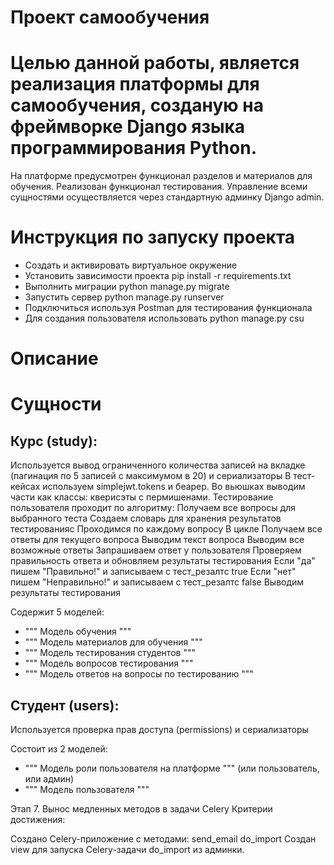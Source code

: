 # Проект самообучения
# Целью данной работы, является реализация платформы для самообучения, созданую на фреймворке Django языка программирования Python.
На платформе предусмотрен функционал разделов и материалов для обучения.
Реализован функционал тестирования. Управление всеми сущностями осуществляется через стандартную админку Django admin.


# Инструкция по запуску проекта

- Создать и активировать виртуальное окружение
- Установить зависимости проекта pip install -r requirements.txt
- Выполнить миграции python manage.py migrate
- Запустить сервер python manage.py runserver
- Подключиться используя Postman для тестирования функционала
- Для создания пользователя использовать python manage.py csu

# Описание

# Сущности

## Курс (study):
Используется вывод ограниченного количества записей на вкладке (пагинация по 5 записей с максимумом в 20) и сериализаторы
В тест-кейсах используем simplejwt.tokens и беарер.
Во вьюшках выводим части как классы: кверисэты с пермишенами.
Тестирование пользователя проходит по алгоритму: 
    Получаем все вопросы для выбранного теста
    Создаем словарь для хранения результатов тестированияс
    Проходимся по каждому вопросу
    В цикле Получаем все ответы для текущего вопроса
            Выводим текст вопроса
            Выводим все возможные ответы
            Запрашиваем ответ у пользователя
            Проверяем правильность ответа и обновляем результаты тестирования
                Если "да" пишем "Правильно!" и записываем с тест_резалтс true
                Если "нет" пишем "Неправильно!"  и записываем с тест_резалтс false
    Выводим результаты тестирования

Содержит 5 моделей:
 - """ Модель обучения """
 - """ Модель материалов для обучения """
 - """ Модель тестирования студентов """
 - """ Модель вопросов тестирования  """
 - """ Модель ответов на вопросы по тестированию """

## Студент (users):
Используется проверка прав доступа (permissions) и сериализаторы

Состоит из 2 моделей:
 - """ Модель роли пользователя на платформе """ (или пользователь, или админ)
 - """ Модель пользователя  """


Этап 7. Вынос медленных методов в задачи Celery
Критерии достижения:

Создано Celery-приложение c методами:
send_email
do_import
Создан view для запуска Celery-задачи do_import из админки.
